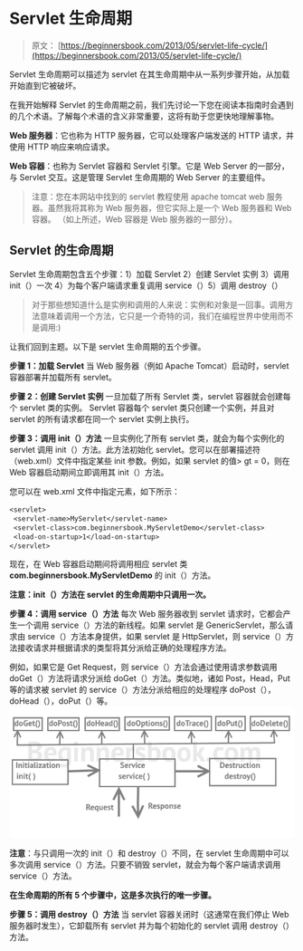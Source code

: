 # Servlet 生命周期

> 原文： [https://beginnersbook.com/2013/05/servlet-life-cycle/](https://beginnersbook.com/2013/05/servlet-life-cycle/)

Servlet 生命周期可以描述为 servlet 在其生命周期中从一系列步骤开始，从加载开始直到它被破坏。

在我开始解释 Servlet 的生命周期之前，我们先讨论一下您在阅读本指南时会遇到的几个术语。了解每个术语的含义非常重要，这将有助于您更快地理解事物。

**Web 服务器**：它也称为 HTTP 服务器，它可以处理客户端发送的 HTTP 请求，并使用 HTTP 响应来响应请求。

**Web 容器**：也称为 Servlet 容器和 Servlet 引擎。它是 Web Server 的一部分，与 Servlet 交互。这是管理 Servlet 生命周期的 Web Server 的主要组件。

> 注意：您在本网站中找到的 servlet 教程使用 apache tomcat web 服务器。虽然我将其称为 Web 服务器，但它实际上是一个 Web 服务器和 Web 容器。 （如上所述，Web 容器是 Web 服务器的一部分）。

## Servlet 的生命周期

Servlet 生命周期包含五个步骤：1）加载 Servlet 2）创建 Servlet 实例 3）调用 init（）一次 4）为每个客户端请求重复调用 service（）5）调用 destroy（）

> 对于那些想知道什么是实例和调用的人来说：实例和对象是一回事。调用方法意味着调用一个方法，它只是一个奇特的词，我们在编程世界中使用而不是调用:)

让我们回到主题。以下是 servlet 生命周期的五个步骤。

**步骤 1：加载 Servlet**
当 Web 服务器（例如 Apache Tomcat）启动时，servlet 容器部署并加载所有 servlet。

**步骤 2：创建 Servlet 实例**
一旦加载了所有 Servlet 类，servlet 容器就会创建每个 servlet 类的实例。 Servlet 容器每个 servlet 类只创建一个实例，并且对 servlet 的所有请求都在同一个 servlet 实例上执行。

**步骤 3：调用 init（）方法**
一旦实例化了所有 servlet 类，就会为每个实例化的 servlet 调用 init（）方法。此方法初始化 servlet。您可以在部署描述符（web.xml）文件中指定某些 init 参数。例如，如果 servlet 的值&gt; gt = 0，则在 Web 容器启动期间立即调用其 init（）方法。

您可以在 web.xml 文件中指定元素，如下所示：

```
<servlet>
 <servlet-name>MyServlet</servlet-name>
 <servlet-class>com.beginnersbook.MyServletDemo</servlet-class>
 <load-on-startup>1</load-on-startup>
</servlet>

```

现在，在 Web 容器启动期间将调用相应 servlet 类 **com.beginnersbook.MyServletDemo** 的 init（）方法。

**注意：init（）方法在 servlet 的生命周期中只调用一次。**

**步骤 4：调用 service（）方法**
每次 Web 服务器收到 servlet 请求时，它都会产生一个调用 service（）方法的新线程。如果 servlet 是 GenericServlet，那么请求由 service（）方法本身提供，如果 servlet 是 HttpServlet，则 service（）方法接收请求并根据请求的类型将其分派给正确的处理程序方法。

例如，如果它是 Get Request，则 service（）方法会通过使用请求参数调用 doGet（）方法将请求分派给 doGet（）方法。类似地，诸如 Post，Head，Put 等的请求被 servlet 的 service（）方法分派给相应的处理程序 doPost（），doHead（），doPut（）等。
![Servlet Life Cycle](img/99b6d7d7d4ee2cdf7b3dfce261d5405e.jpg)

**注意**：与只调用一次的 init（）和 destroy（）不同，在 servlet 生命周期中可以多次调用 service（）方法。只要不销毁 servlet，就会为每个客户端请求调用 service（）方法。

**在生命周期的所有 5 个步骤中，这是多次执行的唯一步骤。**

**步骤 5：调用 destroy（）方法**
当 servlet 容器关闭时（这通常在我们停止 Web 服务器时发生），它卸载所有 servlet 并为每个初始化的 servlet 调用 destroy（）方法。